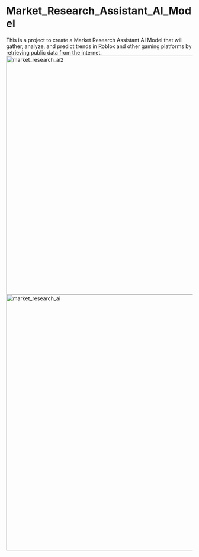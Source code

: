 # Market_Research_Assistant_AI_Model
This is a project to create a Market Research Assistant AI Model that will gather, analyze, and predict trends in Roblox and other gaming platforms by retrieving public data from the internet.
<img width="1352" height="644" alt="market_research_ai2" src="https://github.com/user-attachments/assets/ddb72b7b-d69d-4f0d-91bf-4a9fb7bc83c2" />
<img width="1363" height="691" alt="market_research_ai" src="https://github.com/user-attachments/assets/03a32f52-222d-42aa-855f-2afb767ab74b" />
